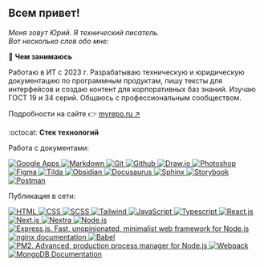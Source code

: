 ## Всем привет!

*Меня зовут Юрий. Я технический писатель.*  
*Вот несколько слов обо мне:*  

:moyai: **Чем занимаюсь**  

Работаю в ИТ с 2023 г. Разрабатываю техническую и юридическую документацию по программным продуктам, пишу тексты для интерфейсов и создаю контент для корпоративных баз знаний. Изучаю ГОСТ 19 и 34 серий. Общаюсь с профессиональным сообществом.

Подробности на сайте 👉 [myrepo.ru ↗](https://www.myrepo.ru)

:octocat: **Стек технологий**  

<!-- источник лого: https://simpleicons.org -->
Работа с документами:
<p>
	<a href="https://workspace.google.com/intl/ru/" target="_blank">
    <img src="https://img.shields.io/badge/GoogleApps-informational?style=flat&logo=google&logoColor=white&labelColor=4285F4&color=4e4e4e" alt="Google Apps" />
  </a>
	<a href="https://www.markdownguide.org" target="_blank">
    <img src="https://img.shields.io/badge/Markdown-informational?style=flat&logo=MarkDown&logoColor=white&labelColor=000000&color=4E4E4E" alt="Markdown" />
  </a>
  <a href="https://git-scm.com/doc" target="_blank">
    <img src="https://img.shields.io/badge/Git-informational?style=flat&logo=git&logoColor=white&labelColor=F05032&color=4E4E4E" alt="Git" />
  </a>
  <a href="https://github.com" target="_blank">
    <img src="https://img.shields.io/badge/GitHub-informational?style=flat&logo=GitHub&logoColor=white&labelColor=181717&color=4E4E4E" alt="Github" />
  </a>
	<a href="https://www.drawio.com" target="_blank">
    <img src="https://img.shields.io/badge/Draw.io-informational?style=flat&logo=diagramsdotnet&logoColor=white&labelColor=F08705&color=4e4e4e" alt="Draw.io" />
  </a>
  <a href="https://www.adobe.com/products/photoshop.html" target="_blank">
    <img src="https://img.shields.io/badge/googlephotos?style=flat&logo=googlephotos&logoColor=white&labelColor=31A8FF&color=4E4E4E" alt="Photoshop" />
  </a>
  <a href="https://www.figma.com" target="_blank">
    <img src="https://img.shields.io/badge/Figma-informational?style=flat&logo=figma&logoColor=white&labelColor=F24E1E&color=4E4E4E" alt="Figma" />
  </a>
	<a href="https://tilda.cc/ru/" target="_blank">
    <img src="https://img.shields.io/badge/Tilda-informational?style=flat&logo=tildapublishing&logoColor=white&labelColor=FFA282&color=4e4e4e" alt="Tilda" />
  </a>
	<a href="https://obsidian.md" target="_blank">
    <img src="https://img.shields.io/badge/Obsidian-informational?style=flat&logo=obsidian&logoColor=white&labelColor=7C3AED&color=4e4e4e" alt="Obsidian" />
  </a>
	<a href="https://docusaurus.io" target="_blank">
    <img src="https://img.shields.io/badge/Docusaurus-informational?style=flat&logo=docusaurus&logoColor=white&labelColor=3ECC5F&color=4e4e4e" alt="Docusaurus" />
  </a>
	<a href="https://www.sphinx-doc.org/en/master/index.html" target="_blank">
    <img src="https://img.shields.io/badge/Sphinx-informational?style=flat&logo=sphinx&logoColor=white&labelColor=000000&color=4e4e4e" alt="Sphinx" />
  </a>
	<a href="https://storybook.js.org" target="_blank">
    <img src="https://img.shields.io/badge/Storybook-informational?style=flat&logo=Storybook&logoColor=white&labelColor=FF4785&color=4E4E4E" alt="Storybook" />
  </a>
	<a href="https://www.postman.com" target="_blank">
    <img src="https://img.shields.io/badge/Postman-informational?style=flat&logo=postman&logoColor=white&labelColor=000000&color=4e4e4e" alt="Postman" />
  </a>
</p>

Публикация в сети:
<p>
  <a href="https://html.spec.whatwg.org/multipage/" target="_blank">
    <img src="https://img.shields.io/badge/HTML-informational?style=flat&logo=html5&logoColor=white&labelColor=E34F26&color=4E4E4E" alt="HTML" />
  </a>
  <a href="https://www.w3.org/Style/CSS/Overview.ru.html" target="_blank">
    <img src="https://img.shields.io/badge/CSS-informational?style=flat&logo=css3&logoColor=white&labelColor=1572B6&color=4E4E4E" alt="CSS" />
  </a>
	<a href="https://sass-lang.com" target="_blank">
		<img src="https://img.shields.io/badge/SCSS-informational?style=flat&logo=sass&logoColor=white&labelColor=CC6699&color=4E4E4E" alt="SCSS" />
	</a>
	<a href="https://tailwindcss.com" target="_blank">
		<img src="https://img.shields.io/badge/Tailwind-informational?style=flat&logo=tailwindcss&logoColor=white&labelColor=06B6D4&color=4E4E4E" alt="Tailwind" />
	</a>
  <a href="https://www.ecma-international.org/publications-and-standards/standards/ecma-262/" target="_blank">
    <img src="https://img.shields.io/badge/JavaScript-informational?style=flat&logo=JavaScript&logoColor=white&labelColor=F7DF1E&color=4E4E4E" alt="JavaScript" />
  </a>
	<a href="https://www.typescriptlang.org/docs/" target="_blank">
		<img src="https://img.shields.io/badge/TypeScript-informational?style=flat&logo=typescript&logoColor=white&labelColor=3178C6&color=4E4E4E" alt="Typescript" />
	</a>
  <a href="https://ru.react.js.org/docs/getting-started.html" target="_blank">
    <img src="https://img.shields.io/badge/React-informational?style=flat&logo=React&logoColor=white&labelColor=61dafb&color=4e4e4e" alt="React.js" />
  </a>
	<a href="https://nextjs.org/" target="_blank">
    <img src="https://img.shields.io/badge/Next.js-informational?style=flat&logo=nextdotjs&logoColor=white&labelColor=000&color=4e4e4e" alt="Next.js" />
  </a>
	<a href="https://nextra.site" target="_blank">
    <img src="https://img.shields.io/badge/Nextra-informational?style=flat&logo=nextra&logoColor=white&labelColor=000&color=4e4e4e" alt="Nextra" />
  </a>
  <a href="https://nodejs.org/ru/" target="_blank">
    <img src="https://img.shields.io/badge/Node.js-informational?style=flat&logo=Node.js&logoColor=white&labelColor=6DA55F&color=4E4E4E" alt="Node.js" />
  </a>
  <a href="https://expressjs.com/ru/" target="_blank">
    <img src="https://img.shields.io/badge/Express.js-informational?style=flat&logo=Express&logoColor=white&labelColor=404D59&color=4E4E4E" alt="Express.js. Fast, unopinionated, minimalist web framework for Node.js" />
  </a>
  <a href="https://nginx.org/ru/docs/" target="_blank">
    <img src="https://img.shields.io/badge/nginx-informational?style=flat&logo=nginx&logoColor=white&labelColor=009639&color=4E4E4E" alt="nginx documentation" />
  </a>
	<a href="https://babeljs.io" target="_blank">
    <img src="https://img.shields.io/badge/Babel-informational?style=flat&logo=babel&logoColor=white&labelColor=F9DC3E&color=4E4E4E" alt="Babel" />
  </a>
  <a href="https://pm2.keymetrics.io" target="_blank">
    <img src="https://img.shields.io/badge/pm2-informational?style=flat&logo=pm2&logoColor=white&labelColor=2B037A&color=4E4E4E" alt="PM2. Advanced, production process manager for Node.js" />
  </a>
	<a href="https://webpack.js.org" target="_blank">
    <img src="https://img.shields.io/badge/Webpack-informational?style=flat&logo=webpack&logoColor=white&labelColor=8DD6F9&color=4E4E4E" alt="Webpack" /> 
  </a>
	<a href="https://www.mongodb.com/docs/" target="_blank">
    <img src="https://img.shields.io/badge/MongoDB-informational?style=flat&logo=MongoDB&logoColor=white&labelColor=4EA94B&color=4E4E4E" alt="MongoDB Documentation" />
  </a>
</p>
